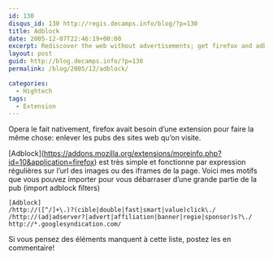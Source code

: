 ```yaml
---
id: 130
disqus_id: 130 http://regis.decamps.info/blog/?p=130
title: Adblock
date: 2005-12-07T22:46:19+00:00
excerpt: Rediscover the web without advertisements; get firefox and adblock.
layout: post
guid: http://blog.decamps.info/?p=130
permalink: /blog/2005/12/adblock/

categories:
  - Hightech
tags:
  - Extension
---
```

Opera le fait nativement, firefox avait besoin d’une extension pour faire la même chose: enlever les pubs des sites web qu’on visite.

\[Adblock\](https://addons.mozilla.org/extensions/moreinfo.php?id=10&application=firefox) est très simple et fonctionne par expression régulières sur l’url des images ou des iframes de la page. Voici mes motifs que vous pouvez importer pour vous débarraser d’une grande partie de la pub (import adblock filters)

```
[Adblock]
/http://([^/]+\.)?(cible|double|fast|smart|value)click\./
/http://(ad|adserver?|advert|affiliation|banner|regie|sponsor)s?\./
http://*.googlesyndication.com/
```

Si vous pensez des éléments manquent à cette liste, postez les en commentaire!
